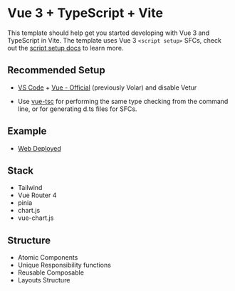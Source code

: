 # Vue 3 + TypeScript + Vite

This template should help get you started developing with Vue 3 and TypeScript in Vite. The template uses Vue 3 `<script setup>` SFCs, check out the [script setup docs](https://v3.vuejs.org/api/sfc-script-setup.html#sfc-script-setup) to learn more.

## Recommended Setup

- [VS Code](https://code.visualstudio.com/) + [Vue - Official](https://marketplace.visualstudio.com/items?itemName=Vue.volar) (previously Volar) and disable Vetur

- Use [vue-tsc](https://github.com/vuejs/language-tools/tree/master/packages/tsc) for performing the same type checking from the command line, or for generating d.ts files for SFCs.

## Example

- [Web Deployed](https://edwin-alexander-rendon-cadavid-02-1987.vercel.app)

## Stack

- Tailwind
- Vue Router 4
- pinia
- chart.js
- vue-chart.js

## Structure

- Atomic Components
- Unique Responsibility functions
- Reusable Composable
- Layouts Structure

